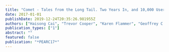 ```yaml
---
title: "Comet - Tales from the Long Tail. Two Years In, and 10,000 Users Later"
date: 2017-01-01
publishDate: 2019-12-24T20:35:26.981955Z
authors: ["Haisong Cai", "Trevor Cooper", "Karen Flammer", "Geoffrey C. Fox", "Christopher Irving", "Gregor von Laszewski", "Amit Majumdar", "Dmitry Mishin", "Mike Norman", "Philip Papadopoulos", " others"]
publication_types: ["1"]
abstract: ""
featured: false
publication: "*PEARC17*"
---
```



